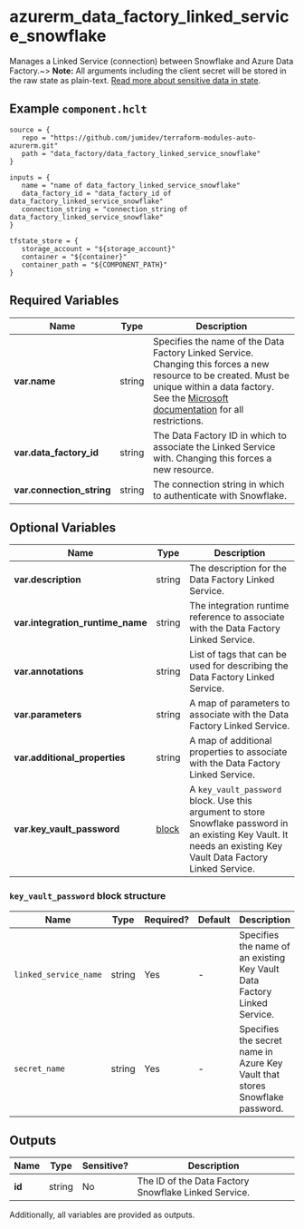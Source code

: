 # azurerm_data_factory_linked_service_snowflake

Manages a Linked Service (connection) between Snowflake and Azure Data Factory.~> **Note:** All arguments including the client secret will be stored in the raw state as plain-text. [Read more about sensitive data in state](/docs/state/sensitive-data.html).

## Example `component.hclt`

```hcl
source = {
   repo = "https://github.com/jumidev/terraform-modules-auto-azurerm.git" 
   path = "data_factory/data_factory_linked_service_snowflake" 
}

inputs = {
   name = "name of data_factory_linked_service_snowflake" 
   data_factory_id = "data_factory_id of data_factory_linked_service_snowflake" 
   connection_string = "connection_string of data_factory_linked_service_snowflake" 
}

tfstate_store = {
   storage_account = "${storage_account}" 
   container = "${container}" 
   container_path = "${COMPONENT_PATH}" 
}

```

## Required Variables

| Name | Type |  Description |
| ---- | --------- |  ----------- |
| **var.name** | string |  Specifies the name of the Data Factory Linked Service. Changing this forces a new resource to be created. Must be unique within a data factory. See the [Microsoft documentation](https://docs.microsoft.com/azure/data-factory/naming-rules) for all restrictions. | 
| **var.data_factory_id** | string |  The Data Factory ID in which to associate the Linked Service with. Changing this forces a new resource. | 
| **var.connection_string** | string |  The connection string in which to authenticate with Snowflake. | 

## Optional Variables

| Name | Type |  Description |
| ---- | --------- |  ----------- |
| **var.description** | string |  The description for the Data Factory Linked Service. | 
| **var.integration_runtime_name** | string |  The integration runtime reference to associate with the Data Factory Linked Service. | 
| **var.annotations** | string |  List of tags that can be used for describing the Data Factory Linked Service. | 
| **var.parameters** | string |  A map of parameters to associate with the Data Factory Linked Service. | 
| **var.additional_properties** | string |  A map of additional properties to associate with the Data Factory Linked Service. | 
| **var.key_vault_password** | [block](#key_vault_password-block-structure) |  A `key_vault_password` block. Use this argument to store Snowflake password in an existing Key Vault. It needs an existing Key Vault Data Factory Linked Service. | 

### `key_vault_password` block structure

| Name | Type | Required? | Default | Description |
| ---- | ---- | --------- | ------- | ----------- |
| `linked_service_name` | string | Yes | - | Specifies the name of an existing Key Vault Data Factory Linked Service. |
| `secret_name` | string | Yes | - | Specifies the secret name in Azure Key Vault that stores Snowflake password. |



## Outputs

| Name | Type | Sensitive? | Description |
| ---- | ---- | --------- | --------- |
| **id** | string | No  | The ID of the Data Factory Snowflake Linked Service. | 

Additionally, all variables are provided as outputs.
